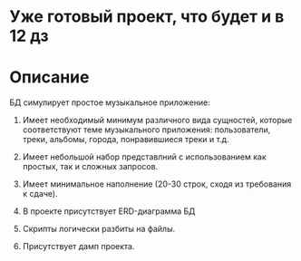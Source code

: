 # Уже готовый проект, что будет и в 12 дз
# Описание
БД симулирует простое музыкальное приложение:

1) Имеет необходимый минимум различного вида сущностей,
которые соответствуют теме музыкального приложения: 
пользователи, треки, альбомы, города, понравившиеся
треки и т.д.

2) Имеет небольшой набор представлний с использованием как
простых, так и сложных запросов.

3) Имеет минимальное наполнение (20-30 строк, сходя из 
требования к сдаче).

4) В проекте присутствует ERD-диаграмма БД

5) Скрипты логически разбиты на файлы.

6) Присутствует дамп проекта. 
